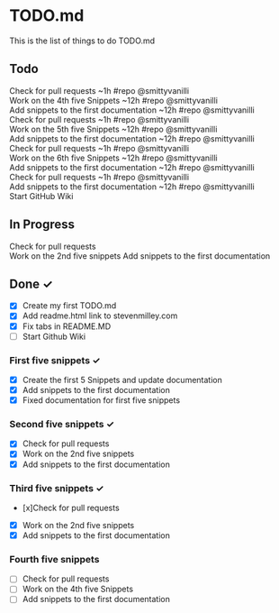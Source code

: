 # TODO.md

This is the list of things to do TODO.md

## Todo

Check for pull requests ~1h #repo @smittyvanilli  
Work on the 4th five Snippets ~12h #repo @smittyvanilli  
Add snippets to the first documentation ~12h #repo @smittyvanilli  
Check for pull requests ~1h #repo @smittyvanilli  
Work on the 5th five Snippets ~12h #repo @smittyvanilli  
Add snippets to the first documentation ~12h #repo @smittyvanilli  
Check for pull requests ~1h #repo @smittyvanilli  
Work on the 6th five Snippets ~12h #repo @smittyvanilli  
Add snippets to the first documentation ~12h #repo @smittyvanilli  
Check for pull requests ~1h #repo @smittyvanilli  
Add snippets to the first documentation ~12h #repo @smittyvanilli  
Start GitHub Wiki  


## In Progress

Check for pull requests  
Work on the 2nd five snippets
Add snippets to the first documentation


## Done ✓

- [x] Create my first TODO.md  
- [x] Add readme.html link to stevenmilley.com
- [x] Fix tabs in README.MD
- [ ] Start Github Wiki

### First five snippets ✓
- [x] Create the first 5 Snippets and update documentation  
- [x] Add snippets to the first documentation
- [x] Fixed documentation for first five snippets

### Second five snippets ✓
- [x] Check for pull requests  
- [x] Work on the 2nd five snippets
- [x] Add snippets to the first documentation

### Third five snippets ✓
- [x]Check for pull requests  
- [x] Work on the 2nd five snippets
- [x] Add snippets to the first documentation

### Fourth five snippets
- [ ] Check for pull requests
- [ ] Work on the 4th five Snippets
- [ ] Add snippets to the first documentation
